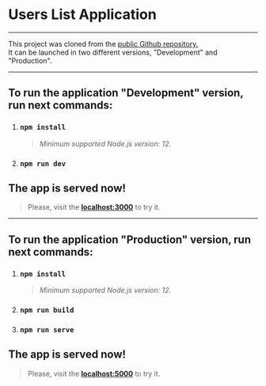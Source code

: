 # Users List Application

---

This project was cloned from the [public Github repository.](https://github.com/iSydun/users-list.git)  
It can be launched in two different versions, "Development" and "Production".

---

## To run the application "Development" version, run next commands:

1. ### `npm install`
   > <em>Minimum supported Node.js version: 12.</em>
1. ### `npm run dev`

## The app is served now!

> Please, visit the **[localhost:3000](http://localhost:5000)** to try it.

---

## To run the application "Production" version, run next commands:

1. ### `npm install`
   > <em>Minimum supported Node.js version: 12.</em>
1. ### `npm run build`
1. ### `npm run serve`

## The app is served now!

> Please, visit the **[localhost:5000](http://localhost:5000)** to try it.
